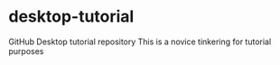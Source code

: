 # desktop-tutorial
GitHub Desktop tutorial repository
This is a novice tinkering for tutorial purposes
